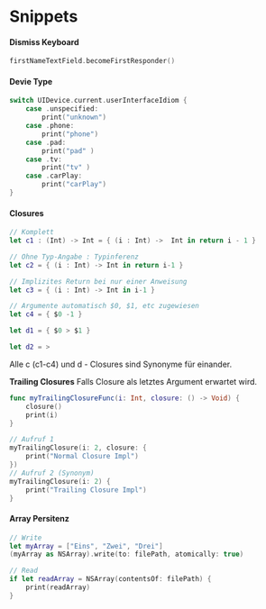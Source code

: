 # Snippets

#### Dismiss Keyboard
```swift
firstNameTextField.becomeFirstResponder()
```

#### Devie Type
```swift
switch UIDevice.current.userInterfaceIdiom {
    case .unspecified:
        print("unknown")
    case .phone:
        print("phone")
    case .pad:
        print("pad" )
    case .tv:
        print("tv" )
    case .carPlay:
        print("carPlay")
}
```

#### Closures
```swift
// Komplett
let c1 : (Int) -> Int = { (i : Int) ->  Int in return i - 1 }

// Ohne Typ-Angabe : Typinferenz
let c2 = { (i : Int) -> Int in return i-1 }

// Implizites Return bei nur einer Anweisung
let c3 = { (i : Int) -> Int in i-1 }

// Argumente automatisch $0, $1, etc zugewiesen
let c4 = { $0 -1 }

let d1 = { $0 > $1 }

let d2 = >
```

Alle c (c1-c4) und d - Closures sind Synonyme für einander.

**Trailing Closures**
Falls Closure als letztes Argument erwartet wird.
```swift
func myTrailingClosureFunc(i: Int, closure: () -> Void) {
    closure()
    print(i)
}

// Aufruf 1 
myTrailingClosure(i: 2, closure: {
    print("Normal Closure Impl")
})
// Aufruf 2 (Synonym)
myTrailingClosure(i: 2) {
    print("Trailing Closure Impl")
}
```

#### Array Persitenz
```swift
// Write
let myArray = ["Eins", "Zwei", "Drei"]
(myArray as NSArray).write(to: filePath, atomically: true)

// Read
if let readArray = NSArray(contentsOf: filePath) {
    print(readArray)
}
```